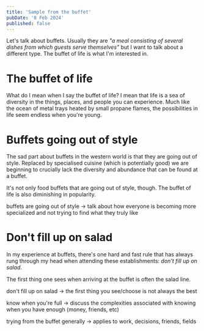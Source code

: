 ```yaml
---
title: 'Sample from the buffet'
pubDate: '8 Feb 2024'
published: false
---
```


Let's talk about buffets. Usually they are _"a meal consisting of several dishes from which guests serve themselves"_ but I want to talk about a different type. The buffet of life is what I'm interested in.

# The buffet of life

What do I mean when I say the buffet of life? I mean that life is a sea of diversity in the things, places, and people you can experience. Much like the ocean of metal trays heated by small propane flames, the possibilities in life seem endless when you're young.

# Buffets going out of style

The sad part about buffets in the western world is that they are going out of style. Replaced by specialised cuisine (which is potentially good) we are beginning to crucially lack the diversity and abundance that can be found at a buffet.

It's not only food buffets that are going out of style, though. The buffet of life is also diminishing in popularity.

buffets are going out of style -> talk about how everyone is becoming more specialized and not trying to find what they truly like

# Don't fill up on salad

In my experience at buffets, there's one hard and fast rule that has always rung through my head when attending these establishments: _don't fill up on salad_.

The first thing one sees when arriving at the buffet is often the salad line.

don't fill up on salad -> the first thing you see/choose is not always the best

know when you're full -> discuss the complexities associated with knowing when you have enough (money, friends, etc)

trying from the buffet generally -> applies to work, decisions, friends, fields
